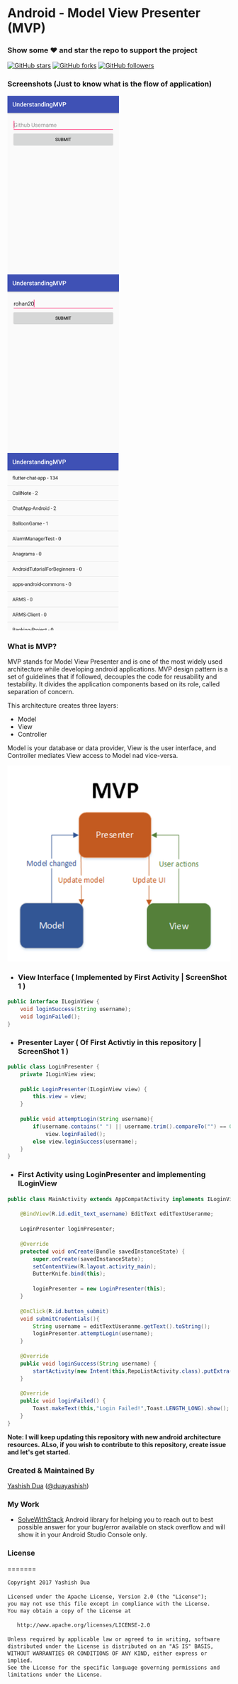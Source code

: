 
# Android - Model View Presenter (MVP)
### Show some :heart: and star the repo to support the project
[![GitHub stars](https://img.shields.io/github/stars/yashishdua/AndroidMVP.svg?style=social&label=Star)](https://github.com/YashishDua/AndroidMVP) [![GitHub forks](https://img.shields.io/github/forks/yashishdua/AndroidMVP.svg?style=social&label=Fork)](https://github.com/yashishdua/AndroidMVP/fork) [![GitHub followers](https://img.shields.io/github/followers/yashishdua.svg?style=social&label=Follow)](https://github.com/yashishdua/AndroidMVP)

### Screenshots (Just to know what is the flow of application) 

<img src = "./img/Screenshot_Login_UI.png" height = "400"/> <img src = "./img/Screenshot_Login_Validation.png" height = "400"/> <img src = "./img/Screenshot_Repos_Loaded.png" height = "400"/>

### What is MVP?
MVP stands for Model View Presenter and is one of the most widely used architecture while developing android applications.
MVP design pattern is a set of guidelines that if followed, decouples the code for reusability and testability. It divides the application components based on its role, called separation of concern.

This architecture creates three layers:

+ Model
+ View
+ Controller

Model is your database or data provider, View is the user interface, and Controller mediates View access to Model nad vice-versa.

<img src = "./img/MVP.png" />

+ ### View Interface ( Implemented by First Activity | ScreenShot 1 )
```Java
public interface ILoginView {
    void loginSuccess(String username);
    void loginFailed();
}
```

+ ### Presenter Layer ( Of First Activtiy in this repository | ScreenShot 1 )
```Java
public class LoginPresenter {
    private ILoginView view;

    public LoginPresenter(ILoginView view) {
        this.view = view;
    }

    public void attemptLogin(String username){
        if(username.contains(" ") || username.trim().compareTo("") == 0)
            view.loginFailed();
        else view.loginSuccess(username);
    }
}
```

+ ### First Activity using LoginPresenter and implementing ILoginView
```Java
public class MainActivity extends AppCompatActivity implements ILoginView {

    @BindView(R.id.edit_text_username) EditText editTextUseranme;

    LoginPresenter loginPresenter;

    @Override
    protected void onCreate(Bundle savedInstanceState) {
        super.onCreate(savedInstanceState);
        setContentView(R.layout.activity_main);
        ButterKnife.bind(this);

        loginPresenter = new LoginPresenter(this);
    }

    @OnClick(R.id.button_submit)
    void submitCredentials(){
        String username = editTextUseranme.getText().toString();
        loginPresenter.attemptLogin(username);
    }

    @Override
    public void loginSuccess(String username) {
        startActivity(new Intent(this,RepoListActivity.class).putExtra("Username",username));
    }

    @Override
    public void loginFailed() {
        Toast.makeText(this,"Login Failed!",Toast.LENGTH_LONG).show();
    }
}
```




<strong> Note: I will keep updating this repository with new android architecture resources. ALso, if you wish to contribute to this repository, create issue and let's get started. </strong>

### Created & Maintained By
[Yashish Dua](https://github.com/yashishdua) 
([@duayashish](https://www.twitter.com/@duayashish))


### My Work
+ [SolveWithStack](https://github.com/YashishDua/SolveWithStack)
Android library for helping you to reach out to best possible answer for your bug/error available on stack overflow and will show it in your Android Studio Console only.

### License
=======

    Copyright 2017 Yashish Dua

    Licensed under the Apache License, Version 2.0 (the "License");
    you may not use this file except in compliance with the License.
    You may obtain a copy of the License at

       http://www.apache.org/licenses/LICENSE-2.0

    Unless required by applicable law or agreed to in writing, software
    distributed under the License is distributed on an "AS IS" BASIS,
    WITHOUT WARRANTIES OR CONDITIONS OF ANY KIND, either express or implied.
    See the License for the specific language governing permissions and
    limitations under the License.
